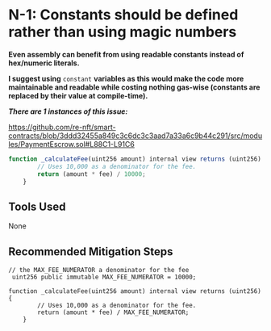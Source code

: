 # N-1: Constants should be defined rather than using magic numbers

**Even assembly can benefit from using readable constants instead of hex/numeric literals.**

**I suggest using** `constant` **variables as this would make the code more maintainable and readable while costing nothing gas-wise (constants are replaced by their value at compile-time).**

***There are 1 instances of this issue:***

https://github.com/re-nft/smart-contracts/blob/3ddd32455a849c3c6dc3c3aad7a33a6c9b44c291/src/modules/PaymentEscrow.sol#L88C1-L91C6

```jsx
function _calculateFee(uint256 amount) internal view returns (uint256) {
        // Uses 10,000 as a denominator for the fee.
        return (amount * fee) / 10000;
    }

```

## Tools Used

None

## Recommended Mitigation Steps

```solidity
// the MAX_FEE_NUMERATOR a denominator for the fee
 uint256 public immutable MAX_FEE_NUMERATOR = 10000;

function _calculateFee(uint256 amount) internal view returns (uint256) {
        // Uses 10,000 as a denominator for the fee.
        return (amount * fee) / MAX_FEE_NUMERATOR;
    }

```